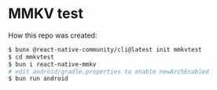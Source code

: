 # MMKV test

How this repo was created:

```bash
$ bunx @react-native-community/cli@latest init mmkvtest
$ cd mmkvtest
$ bun i react-native-mmkv
# edit android/gradle.properties to enable newArchEnabled
$ bun run android
```

